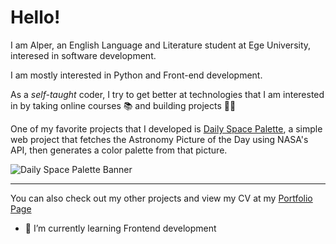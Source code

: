 # Hello!
I am Alper, an English Language and Literature student at Ege University, interesed in software development.

I am mostly interested in Python and Front-end development.

As a *self-taught* coder, I try to get better at technologies that I am interested in by taking online courses 📚 and building projects 👨‍💻

One of my favorite projects that I developed is [Daily Space Palette](https://github.com/yethranayeh/daily-space-palette), a simple web project that fetches the Astronomy Picture of the Day using NASA's API, then generates a color palette from that picture.

![Daily Space Palette Banner](https://i.ibb.co/rZpX39B/Screenshot-2021-11-14-at-16-20-25-Daily-Space-Palette.png)


---


You can also check out my other projects and view my CV at my [Portfolio Page](https://yethranayeh.github.io/)

- 🌱 I’m currently learning Frontend development

<!--
**yethranayeh/yethranayeh** is a ✨ _special_ ✨ repository because its `README.md` (this file) appears on your GitHub profile.

Here are some ideas to get you started:

- 🔭 I’m currently working on ...
- 🌱 I’m currently learning ...
- 👯 I’m looking to collaborate on ...
- 🤔 I’m looking for help with ...
- 💬 Ask me about ...
- 📫 How to reach me: ...
- 😄 Pronouns: ...
- ⚡ Fun fact: ...
-->
